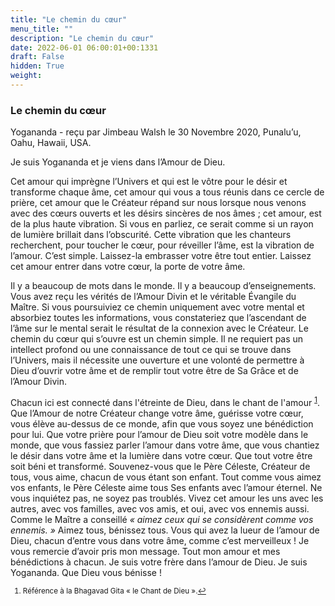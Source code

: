 ```yaml
---
title: "Le chemin du cœur"
menu_title: ""
description: "Le chemin du cœur"
date: 2022-06-01 06:00:01+00:1331
draft: False
hidden: True
weight:
---
```

### Le chemin du cœur

Yogananda - reçu par Jimbeau Walsh le 30 Novembre 2020, Punalu’u, Oahu, Hawaii, USA.

Je suis Yogananda et je viens dans l’Amour de Dieu.

Cet amour qui imprègne l’Univers et qui est le vôtre pour le désir et transforme chaque âme, cet amour qui vous a tous réunis dans ce cercle de prière, cet amour que le Créateur répand sur nous lorsque nous venons avec des cœurs ouverts et les désirs sincères de nos âmes ; cet amour, est de la plus haute vibration. Si vous en parliez, ce serait comme si un rayon de lumière brillait dans l’obscurité. Cette vibration que les chanteurs recherchent, pour toucher le cœur, pour réveiller l’âme, est la vibration de l’amour. C’est simple. Laissez-la embrasser votre être tout entier. Laissez cet amour entrer dans votre cœur, la porte de votre âme.

Il y a beaucoup de mots dans le monde. Il y a beaucoup d’enseignements. Vous avez reçu les vérités de l’Amour Divin et le véritable Évangile du Maître. Si vous poursuiviez ce chemin uniquement avec votre mental et absorbiez toutes les informations, vous constateriez que l’ascendant de l’âme sur le mental serait le résultat de la connexion avec le Créateur. Le chemin du cœur qui s’ouvre est un chemin simple. Il ne requiert pas un intellect profond ou une connaissance de tout ce qui se trouve dans l’Univers, mais il nécessite une ouverture et une volonté de permettre à Dieu d’ouvrir votre âme et de remplir tout votre être de Sa Grâce et de l’Amour Divin.

Chacun ici est connecté dans l'étreinte de Dieu, dans le chant de l'amour <sup id=”a1”>[1](#f1)</sup>. Que l’Amour de notre Créateur change votre âme, guérisse votre cœur, vous élève au-dessus de ce monde, afin que vous soyez une bénédiction pour lui. Que votre prière pour l’amour de Dieu soit votre modèle dans le monde, que vous fassiez parler l’amour dans votre âme, que vous chantiez le désir dans votre âme et la lumière dans votre cœur. Que tout votre être soit béni et transformé. Souvenez-vous que le Père Céleste, Créateur de tous, vous aime, chacun de vous étant son enfant. Tout comme vous aimez vos enfants, le Père Céleste aime tous Ses enfants avec l’amour éternel. Ne vous inquiétez pas, ne soyez pas troublés. Vivez cet amour les uns avec les autres, avec vos familles, avec vos amis, et oui, avec vos ennemis aussi. Comme le Maître a conseillé *« aimez ceux qui se considèrent comme vos ennemis. »* Aimez tous, bénissez tous. Vous qui avez la lueur de l’amour de Dieu, chacun d’entre vous dans votre âme, comme c’est merveilleux ! Je vous remercie d’avoir pris mon message. Tout mon amour et mes bénédictions à chacun. Je suis votre frère dans l’amour de Dieu. Je suis Yogananda. Que Dieu vous bénisse !
<small>

1. <large id=”f1”> Référence à la Bhagavad Gita « le Chant de Dieu ».[↩](#a1)
